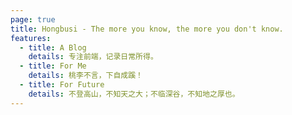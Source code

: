 ```yaml
---
page: true
title: Hongbusi - The more you know, the more you don't know.
features:
  - title: A Blog
    details: 专注前端，记录日常所得。
  - title: For Me
    details: 桃李不言，下自成蹊！
  - title: For Future
    details: 不登高山，不知天之大；不临深谷，不知地之厚也。
---
```


<script setup>
import Home from '/@theme/components/Home.vue'
</script>

<Home />
